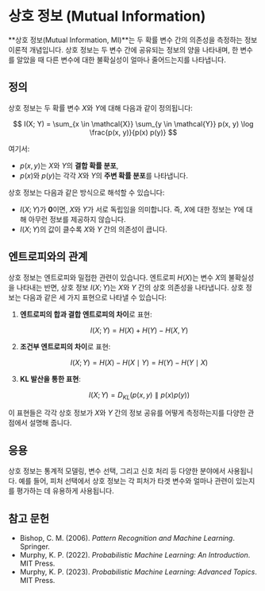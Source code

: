 # 상호 정보 (Mutual Information)

**상호 정보(Mutual Information, MI)**는 두 확률 변수 간의 의존성을 측정하는 정보 이론적 개념입니다. 상호 정보는 두 변수 간에 공유되는 정보의 양을 나타내며, 한 변수를 알았을 때 다른 변수에 대한 불확실성이 얼마나 줄어드는지를 나타냅니다.

## 정의

상호 정보는 두 확률 변수 $X$와 $Y$에 대해 다음과 같이 정의됩니다:

$$
I(X; Y) = \sum_{x \in \mathcal{X}} \sum_{y \in \mathcal{Y}} p(x, y) \log \frac{p(x, y)}{p(x) p(y)}
$$

여기서:

- $p(x, y)$는 $X$와 $Y$의 **결합 확률 분포**,
- $p(x)$와 $p(y)$는 각각 $X$와 $Y$의 **주변 확률 분포**를 나타냅니다.

상호 정보는 다음과 같은 방식으로 해석할 수 있습니다:

- $I(X; Y)$가 **0**이면, $X$와 $Y$가 서로 독립임을 의미합니다. 즉, $X$에 대한 정보는 $Y$에 대해 아무런 정보를 제공하지 않습니다.
- $I(X; Y)$의 값이 클수록 $X$와 $Y$ 간의 의존성이 큽니다.

## 엔트로피와의 관계

상호 정보는 엔트로피와 밀접한 관련이 있습니다. 엔트로피 $H(X)$는 변수 $X$의 불확실성을 나타내는 반면, 상호 정보 $I(X; Y)$는 $X$와 $Y$ 간의 상호 의존성을 나타냅니다. 상호 정보는 다음과 같은 세 가지 표현으로 나타낼 수 있습니다:

1. **엔트로피의 합과 결합 엔트로피의 차이**로 표현:
   
   $$
   I(X; Y) = H(X) + H(Y) - H(X, Y)
   $$

2. **조건부 엔트로피의 차이**로 표현:

   $$
   I(X; Y) = H(X) - H(X \mid Y) = H(Y) - H(Y \mid X)
   $$

3. **KL 발산을 통한 표현**:
   
   $$
   I(X; Y) = D_{KL}(p(x, y) \parallel p(x)p(y))
   $$

이 표현들은 각각 상호 정보가 $X$와 $Y$ 간의 정보 공유를 어떻게 측정하는지를 다양한 관점에서 설명해 줍니다.

## 응용

상호 정보는 통계적 모델링, 변수 선택, 그리고 신호 처리 등 다양한 분야에서 사용됩니다. 예를 들어, 피처 선택에서 상호 정보는 각 피처가 타겟 변수와 얼마나 관련이 있는지를 평가하는 데 유용하게 사용됩니다.

## 참고 문헌

- Bishop, C. M. (2006). *Pattern Recognition and Machine Learning*. Springer.
- Murphy, K. P. (2022). *Probabilistic Machine Learning: An Introduction*. MIT Press.
- Murphy, K. P. (2023). *Probabilistic Machine Learning: Advanced Topics*. MIT Press.
